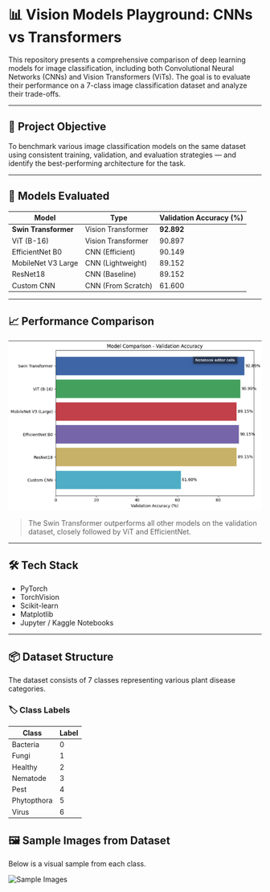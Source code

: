 # 📊 Vision Models Playground: CNNs vs Transformers

This repository presents a comprehensive comparison of deep learning models for image classification, including both Convolutional Neural Networks (CNNs) and Vision Transformers (ViTs). The goal is to evaluate their performance on a 7-class image classification dataset and analyze their trade-offs.

---

## 🧠 Project Objective

To benchmark various image classification models on the same dataset using consistent training, validation, and evaluation strategies — and identify the best-performing architecture for the task.

---

## 🚀 Models Evaluated

| Model                | Type                | Validation Accuracy (%) |
|---------------------|---------------------|--------------------------|
| **Swin Transformer**     | Vision Transformer   | **92.892**               |
| ViT (B-16)           | Vision Transformer   | 90.897                   |
| EfficientNet B0      | CNN (Efficient)      | 90.149                   |
| MobileNet V3 Large   | CNN (Lightweight)    | 89.152                   |
| ResNet18             | CNN (Baseline)       | 89.152                   |
| Custom CNN           | CNN (From Scratch)   | 61.600                   |

---

## 📈 Performance Comparison

![Model Accuracy Comparison](./accuracies.png)

> The Swin Transformer outperforms all other models on the validation dataset, closely followed by ViT and EfficientNet.

---

## 🛠️ Tech Stack

- PyTorch
- TorchVision
- Scikit-learn
- Matplotlib
- Jupyter / Kaggle Notebooks

---

## 📦 Dataset Structure
The dataset consists of 7 classes representing various plant disease categories. 
### 🏷️ Class Labels

| Class         | Label |
|---------------|--------|
| Bacteria      | 0      |
| Fungi         | 1      |
| Healthy       | 2      |
| Nematode      | 3      |
| Pest          | 4      |
| Phytopthora   | 5      |
| Virus         | 6      |
## 🖼️ Sample Images from Dataset

Below is a visual sample from each class.

![Sample Images](assets/sample_grid.png)

